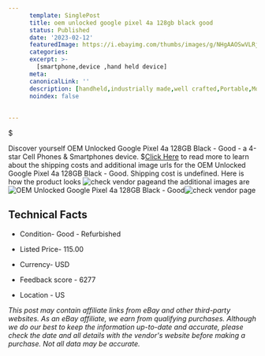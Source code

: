 ```yaml
---
      template: SinglePost
      title: oem unlocked google pixel 4a 128gb black good
      status: Published
      date: '2023-02-12'
      featuredImage: https://i.ebayimg.com/thumbs/images/g/NHgAAOSwVLRjKA4Q/s-l225.jpg
      categories: 
      excerpt: >-
        [smartphone,device ,hand held device]
      meta:
      canonicalLink: ''
      description: [handheld,industrially made,well crafted,Portable,Mobile,Compact,Convenient,Lightweight,Maneuverable,Man-portable,Miniature,Carriable,Hand-held,Light,Holdable,Transportable,Mobile device,Pocket-sized,On-the-go,Wireless,Cordless,Compact size,Convenient size, smartphone,device ,hand held device]
      noindex: false
      
        
---
```

$

Discover yourself OEM Unlocked Google Pixel 4a 128GB Black - Good - a 4-star Cell Phones & Smartphones device.
$[Click Here](https://www.ebay.com/itm/275607117389?hash=item402b76de4d%3Ag%3ANHgAAOSwVLRjKA4Q&amdata=enc%3AAQAHAAAA4KPPiAtPi8n6RrNVf0od9%2Blbm8VJFDX34R9Ka4hsKHF8JNS%2BcFDsK9NJGtgYS7H2FFZV8gWW4U2RtWA1ujGgEgDM%2BtPbXSZvaNW5mcdPzP64V04ZgTFQJ%2BSia9kEu%2Biui2%2Bvj3K9ODzEqlLsMv1Jfb%2BajTv0ijYQFOqpCyrZCm8KoRWr9uMt6hB4vIskWFQEKw25WIDSidBuaCIAcW1APy9XbFA8V4gvnDjGEvcD8mJK0cCAWwH1uMCMxNqrnFzlBxm%2FCkr53MwSfPbHuJNeXvy%2FGvddabdlA3gxpl0VdLCs&mkevt=1&mkcid=1&mkrid=711-53200-19255-0&campid=%253CePNCampaignId%253E&customid=%253CreferenceId%253E&toolid=10049) to read more to learn about the shipping costs and additional image urls for the OEM Unlocked Google Pixel 4a 128GB Black - Good. Shipping cost is undefined. Here is how the product looks ![check vendor page](https://i.ebayimg.com/thumbs/images/g/NHgAAOSwVLRjKA4Q/s-l225.jpg)and the additional images are![OEM Unlocked Google Pixel 4a 128GB Black - Good](https://i.ebayimg.com/images/g/NHgAAOSwVLRjKA4Q/s-l1600.jpg)![check vendor page](https://origin-galleryplus.ebayimg.com/ws/web/275607117389_2_0_1/225x225.jpg,https://origin-galleryplus.ebayimg.com/ws/web/275607117389_3_0_1/225x225.jpg)



 ## Technical Facts 



     
      

 - Condition- Good - Refurbished 


      

 - Listed Price- 115.00 


      

 - Currency- USD 


      

 - Feedback score - 6277 


      

 - Location - US 


      
      

 *_This post may contain affiliate links from eBay and other third-party websites. As an eBay affiliate, we earn from qualifying purchases. Although we do our best to keep the information up-to-date and accurate, please check the date and all details with the vendor's website before making a purchase. Not all data may be accurate._*






